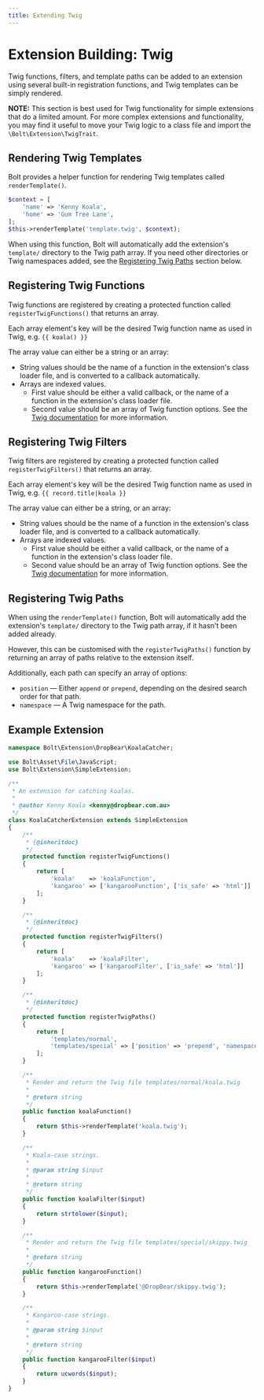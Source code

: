 ```yaml
---
title: Extending Twig
---
```

Extension Building: Twig
========================

Twig functions, filters, and template paths can be added to an extension using
several built-in registration functions, and Twig templates can be simply
rendered.

**NOTE:** This section is best used for Twig functionality for simple extensions
that do a limited amount. For more complex extensions and functionality, you
may find it useful to move your Twig logic to a class file and import the
`\Bolt\Extension\TwigTrait`.


Rendering Twig Templates
------------------------

Bolt provides a helper function for rendering Twig templates called `renderTemplate()`.

```php
$context = [
    'name' => 'Kenny Koala',
    'home' => 'Gum Tree Lane',
];
$this->renderTemplate('template.twig', $context);
```

When using this function, Bolt will automatically add the extension's `template/`
directory to the Twig path array. If you need other directories or Twig
namespaces added, see the [Registering Twig Paths](#registering-twig-paths)
section below.


Registering Twig Functions
--------------------------

Twig functions are registered by creating a protected function called
`registerTwigFunctions()` that returns an array.

Each array element's key will be the desired Twig function name as used in Twig,
e.g. `{{ koala() }}`

The array value can either be a string or an array:

* String values should be the name of a function in the extension's class loader
  file, and is converted to a callback automatically.
* Arrays are indexed values.
  * First value should be either a valid callback, or the name of a function
    in the extension's class loader file.
  * Second value should be an array of Twig function options. See the
    [Twig documentation](http://twig.sensiolabs.org/doc/advanced.html) for more information.


Registering Twig Filters
------------------------

Twig filters are registered by creating a protected function called
`registerTwigFilters()` that returns an array.

Each array element's key will be the desired Twig function name as used in Twig,
e.g. `{{ record.title|koala }}`

The array value can either be a string, or an array:

* String values should be the name of a function in the extension's class loader
  file, and is converted to a callback automatically.
* Arrays are indexed values.
  * First value should be either a valid callback, or the name of a function
    in the extension's class loader file.
  * Second value should be an array of Twig function options. See the 
    [Twig documentation](http://twig.sensiolabs.org/doc/advanced.html) for more information.

Registering Twig Paths
----------------------

When using the `renderTemplate()` function, Bolt will automatically add the
extension's `template/` directory to the Twig path array, if it hasn't been
added already.

However, this can be customised with the `registerTwigPaths()` function by
returning an array of paths relative to the extension itself.

Additionally, each path can specify an array of options:
* `position` — Either `append` or `prepend`, depending on the desired search order for that path.
* `namespace` — A Twig namespace for the path.

Example Extension
-----------------

```php
namespace Bolt\Extension\DropBear\KoalaCatcher;

use Bolt\Asset\File\JavaScript;
use Bolt\Extension\SimpleExtension;

/**
 * An extension for catching koalas.
 *
 * @author Kenny Koala <kenny@dropbear.com.au>
 */
class KoalaCatcherExtension extends SimpleExtension
{
    /**
     * {@inheritdoc}
     */
    protected function registerTwigFunctions()
    {
        return [
            'koala'    => 'koalaFunction',
            'kangaroo' => ['kangarooFunction', ['is_safe' => 'html']]
        ];
    }

    /**
     * {@inheritdoc}
     */
    protected function registerTwigFilters()
    {
        return [
            'koala'    => 'koalaFilter',
            'kangaroo' => ['kangarooFilter', ['is_safe' => 'html']]
        ];
    }

    /**
     * {@inheritdoc}
     */
    protected function registerTwigPaths()
    {
        return [
            'templates/normal',
            'templates/special' => ['position' => 'prepend', 'namespace' => 'DropBear']
        ];
    }

    /**
     * Render and return the Twig file templates/normal/koala.twig
     *
     * @return string
     */
    public function koalaFunction()
    {
        return $this->renderTemplate('koala.twig');
    }

    /**
     * Koala-case strings.
     *
     * @param string $input
     *
     * @return string
     */
    public function koalaFilter($input)
    {
        return strtolower($input);
    }

    /**
     * Render and return the Twig file templates/special/skippy.twig
     *
     * @return string
     */
    public function kangarooFunction()
    {
        return $this->renderTemplate('@DropBear/skippy.twig');
    }

    /**
     * Kangaroo-case strings.
     *
     * @param string $input
     *
     * @return string
     */
    public function kangarooFilter($input)
    {
        return ucwords($input);
    }
}
```
